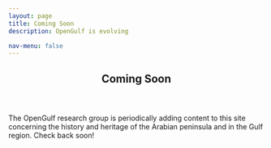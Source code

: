 ```yaml
---
layout: page
title: Coming Soon
description: OpenGulf is evolving

nav-menu: false
---
```


<!-- One -->
<section id="one">
  <div class="inner">
    <header class="major">
      <h1>Coming Soon</h1>
    </header>

<p>
	The OpenGulf research group is periodically adding content to this site concerning the history and heritage of the Arabian peninsula and in the Gulf region. Check back soon!
</p>
